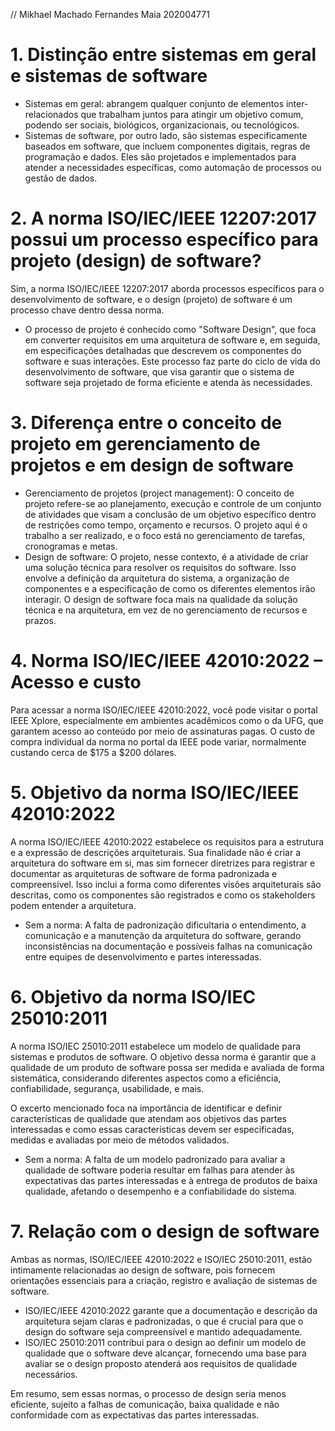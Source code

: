 // Mikhael Machado Fernandes Maia 202004771



# 1. Distinção entre sistemas em geral e sistemas de software

- Sistemas em geral: abrangem qualquer conjunto de elementos inter-relacionados que trabalham juntos para atingir um objetivo comum, podendo ser sociais, biológicos, organizacionais, ou tecnológicos.
- Sistemas de software, por outro lado, são sistemas especificamente baseados em software, que incluem componentes digitais, regras de programação e dados. Eles são projetados e implementados para atender a necessidades específicas, como automação de processos ou gestão de dados.

# 2. A norma ISO/IEC/IEEE 12207:2017 possui um processo específico para projeto (design) de software?

Sim, a norma ISO/IEC/IEEE 12207:2017 aborda processos específicos para o desenvolvimento de software, e o design (projeto) de software é um processo chave dentro dessa norma.

- O processo de projeto é conhecido como "Software Design", que foca em converter requisitos em uma arquitetura de software e, em seguida, em especificações detalhadas que descrevem os componentes do software e suas interações. Este processo faz parte do ciclo de vida do desenvolvimento de software, que visa garantir que o sistema de software seja projetado de forma eficiente e atenda às necessidades.

# 3. Diferença entre o conceito de projeto em gerenciamento de projetos e em design de software

- Gerenciamento de projetos (project management): O conceito de projeto refere-se ao planejamento, execução e controle de um conjunto de atividades que visam a conclusão de um objetivo específico dentro de restrições como tempo, orçamento e recursos. O projeto aqui é o trabalho a ser realizado, e o foco está no gerenciamento de tarefas, cronogramas e metas.
- Design de software: O projeto, nesse contexto, é a atividade de criar uma solução técnica para resolver os requisitos do software. Isso envolve a definição da arquitetura do sistema, a organização de componentes e a especificação de como os diferentes elementos irão interagir. O design de software foca mais na qualidade da solução técnica e na arquitetura, em vez de no gerenciamento de recursos e prazos.

# 4. Norma ISO/IEC/IEEE 42010:2022 – Acesso e custo

Para acessar a norma ISO/IEC/IEEE 42010:2022, você pode visitar o portal IEEE Xplore, especialmente em ambientes acadêmicos como o da UFG, que garantem acesso ao conteúdo por meio de assinaturas pagas. O custo de compra individual da norma no portal da IEEE pode variar, normalmente custando cerca de $175 a $200 dólares.

# 5. Objetivo da norma ISO/IEC/IEEE 42010:2022

A norma ISO/IEC/IEEE 42010:2022 estabelece os requisitos para a estrutura e a expressão de descrições arquiteturais. Sua finalidade não é criar a arquitetura do software em si, mas sim fornecer diretrizes para registrar e documentar as arquiteturas de software de forma padronizada e compreensível. Isso inclui a forma como diferentes visões arquiteturais são descritas, como os componentes são registrados e como os stakeholders podem entender a arquitetura.

- Sem a norma: A falta de padronização dificultaria o entendimento, a comunicação e a manutenção da arquitetura do software, gerando inconsistências na documentação e possíveis falhas na comunicação entre equipes de desenvolvimento e partes interessadas.

# 6. Objetivo da norma ISO/IEC 25010:2011

A norma ISO/IEC 25010:2011 estabelece um modelo de qualidade para sistemas e produtos de software. O objetivo dessa norma é garantir que a qualidade de um produto de software possa ser medida e avaliada de forma sistemática, considerando diferentes aspectos como a eficiência, confiabilidade, segurança, usabilidade, e mais.

O excerto mencionado foca na importância de identificar e definir características de qualidade que atendam aos objetivos das partes interessadas e como essas características devem ser especificadas, medidas e avaliadas por meio de métodos validados.

- Sem a norma: A falta de um modelo padronizado para avaliar a qualidade de software poderia resultar em falhas para atender às expectativas das partes interessadas e à entrega de produtos de baixa qualidade, afetando o desempenho e a confiabilidade do sistema.

# 7. Relação com o design de software

Ambas as normas, ISO/IEC/IEEE 42010:2022 e ISO/IEC 25010:2011, estão intimamente relacionadas ao design de software, pois fornecem orientações essenciais para a criação, registro e avaliação de sistemas de software.

- ISO/IEC/IEEE 42010:2022 garante que a documentação e descrição da arquitetura sejam claras e padronizadas, o que é crucial para que o design do software seja compreensível e mantido adequadamente.
- ISO/IEC 25010:2011 contribui para o design ao definir um modelo de qualidade que o software deve alcançar, fornecendo uma base para avaliar se o design proposto atenderá aos requisitos de qualidade necessários.

Em resumo, sem essas normas, o processo de design seria menos eficiente, sujeito a falhas de comunicação, baixa qualidade e não conformidade com as expectativas das partes interessadas.
